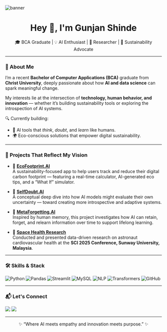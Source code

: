 <!-- Banner -->
<img src="https://user-images.githubusercontent.com/80106274/155994781-7c22a80e-99b6-4e2e-a288-a706e1818289.png" alt="banner" />

<h1 align="center">Hey 👋, I'm Gunjan Shinde</h1>

<p align="center">
🎓 BCA Graduate | 💡 AI Enthusiast | 🧠 Researcher | 🌱 Sustainability Advocate
</p>

---

### 🚀 About Me

I’m a recent **Bachelor of Computer Applications (BCA)** graduate from **Christ University**, deeply passionate about how **AI and data science** can spark meaningful change.

My interests lie at the intersection of **technology, human behavior, and innovation** — whether it’s building sustainability tools or exploring the introspection of AI systems.

🔍 Currently building:
- 🔭 AI tools that *think*, *doubt*, and *learn* like humans.
- 🌍 Eco-conscious solutions that empower digital sustainability.

---

### 🌟 Projects That Reflect My Vision

- 🧪 **[EcoFootprint.AI](#)**  
  A sustainability-focused app to help users track and reduce their digital carbon footprint — featuring a real-time calculator, AI-generated eco tips, and a “What If” simulator.

- 🧠 **[SelfDoubt.AI](#)**  
  A conceptual deep dive into how AI models might evaluate their own uncertainty — toward creating more introspective and adaptive systems.

- 🔁 **[MetaForgetting.AI](#)**  
  Inspired by human memory, this project investigates how AI can retain, forget, and relearn information over time to support lifelong learning.

- 🧬 **[Space Health Research](#)**  
  Conducted and presented data-driven research on astronaut cardiovascular health at the **SCI 2025 Conference, Sunway University, Malaysia**.

---

### 🛠️ Skills & Stack

![Python](https://img.shields.io/badge/Python-3670A0?style=for-the-badge&logo=python&logoColor=white)
![Pandas](https://img.shields.io/badge/Pandas-150458?style=for-the-badge&logo=pandas)
![Streamlit](https://img.shields.io/badge/Streamlit-FF4B4B?style=for-the-badge&logo=streamlit&logoColor=white)
![MySQL](https://img.shields.io/badge/MySQL-005C84?style=for-the-badge&logo=mysql&logoColor=white)
![NLP](https://img.shields.io/badge/NLP-FFB6C1?style=for-the-badge)
![Transformers](https://img.shields.io/badge/Transformers-6A1B9A?style=for-the-badge)
![GitHub](https://img.shields.io/badge/GitHub-181717?style=for-the-badge&logo=github)

---

### 📬 Let's Connect

<a href="https://www.linkedin.com/in/your-profile"><img src="https://img.shields.io/badge/LinkedIn-blue?style=for-the-badge&logo=linkedin" /></a>
<a href="mailto:your.email@example.com"><img src="https://img.shields.io/badge/Email-D14836?style=for-the-badge&logo=gmail&logoColor=white" /></a>

---

<p align="center">
✨ “Where AI meets empathy and innovation meets purpose.” ✨
</p>
